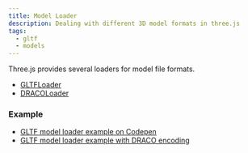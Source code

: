 ```yaml
---
title: Model Loader
description: Dealing with different 3D model formats in three.js
tags:
  - gltf
  - models
---
```


Three.js provides several loaders for model file formats.

- [GLTFLoader](https://threejs.org/docs/index.html#examples/en/loaders/GLTFLoader)
- [DRACOLoader](https://threejs.org/docs/index.html#examples/en/loaders/DRACOLoader)

### Example

- [GLTF model loader example on Codepen](https://codepen.io/terabaud/pen/NWrjGaO?editors=1010)
- [GLTF model loader example with DRACO encoding](https://codepen.io/learosema/pen/oNYXMxO?editors=0010)
